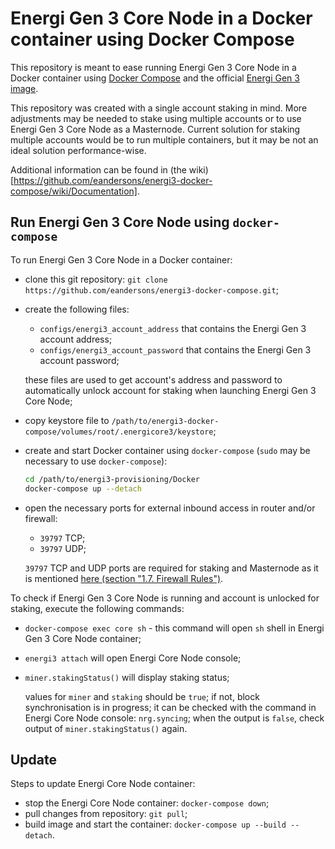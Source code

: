 # Energi Gen 3 Core Node in a Docker container using Docker Compose

This repository is meant to ease running Energi Gen 3 Core Node in a Docker container using [Docker Compose](https://docs.docker.com/compose/) and the official [Energi Gen 3 image](https://hub.docker.com/r/energicryptocurrency/energi3).

This repository was created with a single account staking in mind. More adjustments may be needed to stake using multiple accounts or to use Energi Gen 3 Core Node as a Masternode.
Current solution for staking multiple accounts would be to run multiple containers, but it may be not an ideal solution performance-wise.

Additional information can be found in (the wiki)[https://github.com/eandersons/energi3-docker-compose/wiki/Documentation].

## Run Energi Gen 3 Core Node using `docker-compose`

To run Energi Gen 3 Core Node in a Docker container:

- clone this git repository: `git clone https://github.com/eandersons/energi3-docker-compose.git`;
- create the following files:
  - `configs/energi3_account_address` that contains the Energi Gen 3 account address;
  - `configs/energi3_account_password` that contains the Energi Gen 3 account password;

  these files are used to get account's address and password to automatically unlock account for staking when launching Energi Gen 3 Core Node;
- copy keystore file to `/path/to/energi3-docker-compose/volumes/root/.energicore3/keystore`;
- create and start Docker container using `docker-compose` (`sudo` may be necessary to use `docker-compose`):

  ``` sh
  cd /path/to/energi3-provisioning/Docker
  docker-compose up --detach
  ```

- open the necessary ports for external inbound access in router and/or firewall:
  - `39797` TCP;
  - `39797` UDP;

  `39797` TCP and UDP ports are required for staking and Masternode as it is mentioned [here (section "1.7. Firewall Rules")](https://docs.energi.software/en/advanced/core-node-vps#h-17-firewall-rules).

To check if Energi Gen 3 Core Node is running and account is unlocked for staking, execute the following commands:

- `docker-compose exec core sh` - this command will open `sh` shell in Energi Gen 3 Core Node container;
- `energi3 attach` will open Energi Core Node console;
- `miner.stakingStatus()` will display staking status;

  values for `miner` and `staking` should be `true`;
  if not, block synchronisation is in progress; it can be checked with the command in Energi Core Node console: `nrg.syncing`; when the output is `false`, check output of `miner.stakingStatus()` again.

## Update

Steps to update Energi Core Node container:

- stop the Energi Core Node container:
  `docker-compose down`;
- pull changes from repository:
  `git pull`;
- build image and start the container:
  `docker-compose up --build --detach`.
